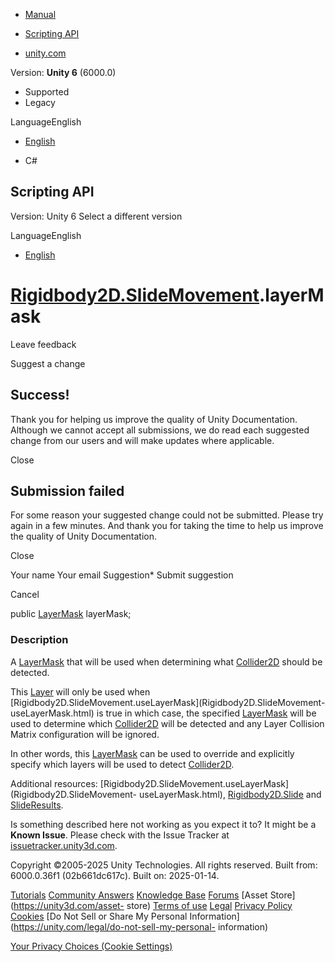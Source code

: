 [ ]()

  * [Manual](../Manual/index.html)
  * [Scripting API](../ScriptReference/index.html)

  * [unity.com](https://unity.com/)

Version: **Unity 6** (6000.0)

  * Supported
  * Legacy

LanguageEnglish

  * [English]()

  * C#

[ ](https://docs.unity3d.com)

## Scripting API

Version: Unity 6 Select a different version

LanguageEnglish

  * [English]()

#  [Rigidbody2D.SlideMovement](Rigidbody2D.SlideMovement.html).layerMask

Leave feedback

Suggest a change

## Success!

Thank you for helping us improve the quality of Unity Documentation. Although
we cannot accept all submissions, we do read each suggested change from our
users and will make updates where applicable.

Close

## Submission failed

For some reason your suggested change could not be submitted. Please <a>try
again</a> in a few minutes. And thank you for taking the time to help us
improve the quality of Unity Documentation.

Close

Your name Your email Suggestion* Submit suggestion

Cancel

[ ]()

public [LayerMask](LayerMask.html) layerMask;

### Description

A [LayerMask](LayerMask.html) that will be used when determining what
[Collider2D](Collider2D.html) should be detected.

This [Layer](Experimental.GraphView.GraphView.Layer.html) will only be used
when [Rigidbody2D.SlideMovement.useLayerMask](Rigidbody2D.SlideMovement-
useLayerMask.html) is true in which case, the specified
[LayerMask](LayerMask.html) will be used to determine which
[Collider2D](Collider2D.html) will be detected and any Layer Collision Matrix
configuration will be ignored.  
  
In other words, this [LayerMask](LayerMask.html) can be used to override and
explicitly specify which layers will be used to detect
[Collider2D](Collider2D.html).  
  
Additional resources:
[Rigidbody2D.SlideMovement.useLayerMask](Rigidbody2D.SlideMovement-
useLayerMask.html), [Rigidbody2D.Slide](Rigidbody2D.Slide.html) and
[SlideResults](Rigidbody2D.SlideResults.html).

Is something described here not working as you expect it to? It might be a
**Known Issue**. Please check with the Issue Tracker at
[issuetracker.unity3d.com](https://issuetracker.unity3d.com).

Copyright ©2005-2025 Unity Technologies. All rights reserved. Built from:
6000.0.36f1 (02b661dc617c). Built on: 2025-01-14.

[Tutorials](https://unity3d.com/learn) [Community
Answers](https://answers.unity3d.com) [Knowledge
Base](https://support.unity3d.com/hc/en-us)
[Forums](https://forum.unity3d.com) [Asset Store](https://unity3d.com/asset-
store) [Terms of use](https://docs.unity3d.com/Manual/TermsOfUse.html)
[Legal](https://unity.com/legal) [Privacy
Policy](https://unity.com/legal/privacy-policy)
[Cookies](https://unity.com/legal/cookie-policy) [Do Not Sell or Share My
Personal Information](https://unity.com/legal/do-not-sell-my-personal-
information)

[Your Privacy Choices (Cookie Settings)](javascript:void\(0\);)

